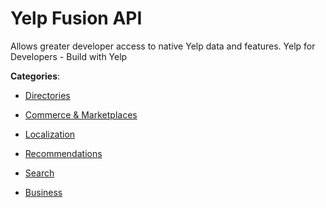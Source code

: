 # Yelp Fusion API


Allows greater developer access to native Yelp data and features.  Yelp for Developers - Build with Yelp



**Categories**:

- [Directories](https://github.com/apis-list/apis-list#directories)

- [Commerce & Marketplaces](https://github.com/apis-list/apis-list#commerce-and-marketplaces)

- [Localization](https://github.com/apis-list/apis-list#localization)

- [Recommendations](https://github.com/apis-list/apis-list#recommendations)

- [Search](https://github.com/apis-list/apis-list#search)

- [Business](https://github.com/apis-list/apis-list#business)



